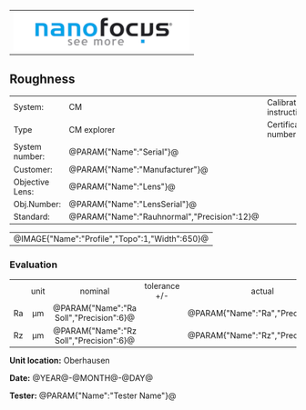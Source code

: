 <!--   EvalAlgoName=Abnahme_Rauheit -->

||
|-:|
|![](logo.png)|

## Roughness

 


|||||
|-|-|-|-|
|System: |  CM |Calibration instruction:| VDI/VDE 2655 Part 1.2|
|Type|   CM explorer| Certificate number: |@PARAM{"Name":"Serial"}@-@YEAR@@MONTH@@DAY@|
|System number:| @PARAM{"Name":"Serial"}@|||
|Customer:| @PARAM{"Name":"Manufacturer"}@|||
|Objective Lens: |@PARAM{"Name":"Lens"}@|||
|Obj.Number:| @PARAM{"Name":"LensSerial"}@|||
|Standard: |@PARAM{"Name":"Rauhnormal","Precision":12}@|||

 

||
|:-:|
|@IMAGE{"Name":"Profile","Topo":1,"Width":650}@|

 
 
### Evaluation
||||||||
|:-:|:-:|:-:|:-:|:-:|:-:|:-:|
| |unit   |nominal   | tolerance   +/- | actual  | status|
| Ra   | µm | @PARAM{"Name":"Ra Soll","Precision":6}@ |    <span id="Ratol"></span> |  @PARAM{"Name":"Ra","Precision":3}@ | <span id="controlRa"></span>|
| Rz   | µm| @PARAM{"Name":"Rz Soll","Precision":6}@  |   <span id="Rztol"></span>  |  @PARAM{"Name":"Rz","Precision":3}@ | <span id="controlRz"> </span>|
 
 

__Unit location:__ Oberhausen

__Date:__ @YEAR@-@MONTH@-@DAY@ 

__Tester:__ @PARAM{"Name":"Tester Name"}@

 

<div id="sumresults">  </div>

<script>

var PARAM = @PJSON{"Set":0}@;
var META = @MJSON{"Set":0}@;
 
var  dRa =  @PARAM{"Name":"delta_Ra"}@;
var  dRz =  @PARAM{"Name":"delta_Rz"}@;
var Ra_tol = @PARAM{"Name":"Ra Soll"}@ * dRa ;
var Rz_tol = @PARAM{"Name":"Rz Soll"}@ * dRz ;

document.getElementById("Ratol").innerHTML = Ra_tol.toPrecision(3);
document.getElementById("Rztol").innerHTML = Rz_tol.toPrecision(3);

var status = "";
 
 
 
 
var value = PARAM["Ra"].value;
var nominal =  @PARAM{"Name":"Ra Soll"}@;
if(value < nominal-Ra_tol || value > nominal+Ra_tol) 
{
status = "not Ok";
} 
else
{
 status = "Ok";
}

document.getElementById("controlRa").innerHTML  = status;

var Result = {"value":0,"nominal":0,"status":"","timestamp":0};

Result["value"] = value ;
Result["nominal"] = nominal ;
Result["status"] = status ;
Result["timestamp"] = Date.now();
sessionStorage.setItem(document.title+"Result_Ra", JSON.stringify(Result));
 
  
 
 
 
value= PARAM["Rz"].value;
nominal =  @PARAM{"Name":"Rz Soll"}@;
if( value < nominal-Rz_tol || value > nominal+Rz_tol) 
{
   status = "not Ok";
} 
else
{
 status = "Ok";
}
 document.getElementById("controlRz").innerHTML  = status;
Result["value"] = value ;
Result["nominal"] = nominal ;
Result["status"] = status ;
Result["timestamp"] = Date.now();
sessionStorage.setItem(document.title+"Result_Rz", JSON.stringify(Result));

</script>

 